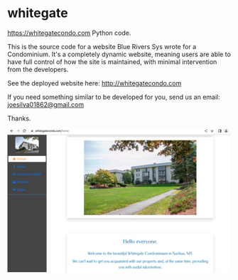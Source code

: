 # whitegate
https://whitegatecondo.com Python code.

This is the source code for a website Blue Rivers Sys wrote for a Condominium.
It's a completely dynamic website, meaning users are able to have full control of how the site is maintained, with minimal intervention from the developers.

See the deployed website here: http://whitegatecondo.com

If you need something similar to be developed for you, send us an email: joesilva01862@gmail.com

Thanks.

<img src="pictures/whitegatecondo.png">

